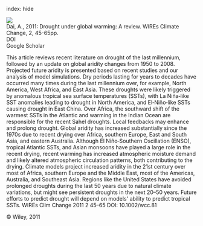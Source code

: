 index: hide

<div class="Citation">
    <div class="Citation-thumb CitationThumb-linked"  data-href="https://doi.org/10.1002/wcc.81">
      <img src="https://static.claimspace.cloud/climate-study-static/refs/thumbs/10/Dai_2011-thumb.png" />
    </div>

  <div class="Citation-body">
    <div class="Citation-text">Dai, A., 2011: Drought under global warming: A review. <span class="Article-journal">WIREs Climate Change, </span><span class="Article-volume">2, </span>45-65pp.</div>
    <div class="Citation-links">
      <div class="CitationLink" data-href="https://doi.org/10.1002/wcc.81">
        <div class="CitationLink-icon CitationLink-Doi"></div>
        <div class="CitationLink-text">DOI</div>
      </div>
      <div class="CitationLink" data-href="https://scholar.google.com/scholar?q=10.1002/wcc.81">
        <div class="CitationLink-icon CitationLink-Scholar"></div>
        <div class="CitationLink-text">Google Scholar</div>
      </div>
    </div>
  </div>
</div>

This article reviews recent literature on drought of the last millennium, followed by an update on global aridity changes from 1950 to 2008. Projected future aridity is presented based on recent studies and our analysis of model simulations. Dry periods lasting for years to decades have occurred many times during the last millennium over, for example, North America, West Africa, and East Asia. These droughts were likely triggered by anomalous tropical sea surface temperatures (SSTs), with La Niña‐like SST anomalies leading to drought in North America, and El‐Niño‐like SSTs causing drought in East China. Over Africa, the southward shift of the warmest SSTs in the Atlantic and warming in the Indian Ocean are responsible for the recent Sahel droughts. Local feedbacks may enhance and prolong drought. Global aridity has increased substantially since the 1970s due to recent drying over Africa, southern Europe, East and South Asia, and eastern Australia. Although El Niño‐Southern Oscillation (ENSO), tropical Atlantic SSTs, and Asian monsoons have played a large role in the recent drying, recent warming has increased atmospheric moisture demand and likely altered atmospheric circulation patterns, both contributing to the drying. Climate models project increased aridity in the 21st century over most of Africa, southern Europe and the Middle East, most of the Americas, Australia, and Southeast Asia. Regions like the United States have avoided prolonged droughts during the last 50 years due to natural climate variations, but might see persistent droughts in the next 20–50 years. Future efforts to predict drought will depend on models' ability to predict tropical SSTs. WIREs Clim Change 2011 2 45–65 DOI: 10.1002/wcc.81

<div class="Citation-copy">
&copy; Wiley, 2011
</div>